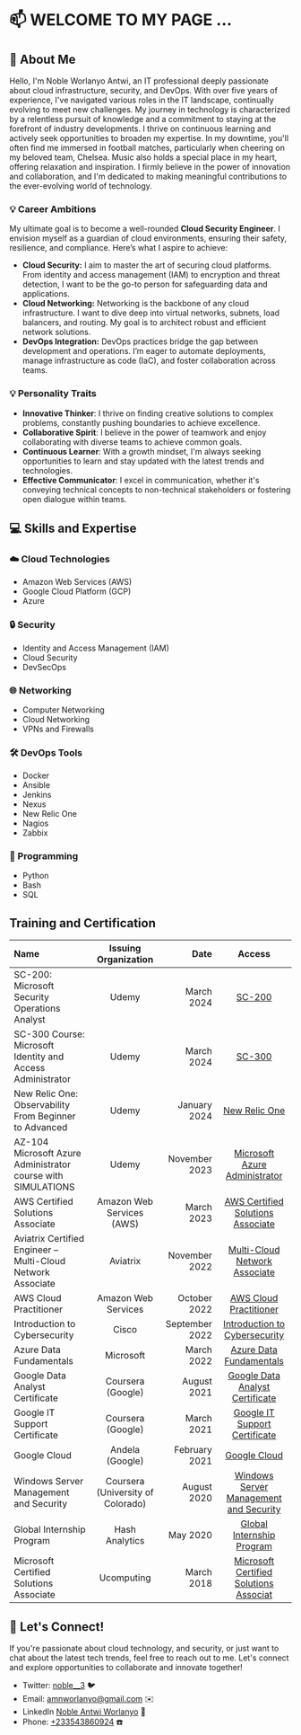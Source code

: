 

# 📫 WELCOME TO MY PAGE ... 

## 🚀 About Me

 Hello, I'm Noble Worlanyo Antwi, an IT professional deeply passionate about cloud infrastructure, security, and DevOps. With over five years of experience, I've navigated various roles in the IT landscape, continually evolving to meet new challenges.
My journey in technology is characterized by a relentless pursuit of knowledge and a commitment to staying at the forefront of industry developments. I thrive on continuous learning and actively seek opportunities to broaden my expertise.
In my downtime, you'll often find me immersed in football matches, particularly when cheering on my beloved team, Chelsea. Music also holds a special place in my heart, offering relaxation and inspiration.
I firmly believe in the power of innovation and collaboration, and I'm dedicated to making meaningful contributions to the ever-evolving world of technology.

### 💡 Career Ambitions
My ultimate goal is to become a well-rounded **Cloud Security Engineer**. I envision myself as a guardian of cloud environments, ensuring their safety, resilience, and compliance. Here’s what I aspire to achieve:

- **Cloud Security:** I aim to master the art of securing cloud platforms. From identity and access management (IAM) to encryption and threat detection, I want to be the go-to person for safeguarding data and applications.
- **Cloud Networking:** Networking is the backbone of any cloud infrastructure. I want to dive deep into virtual networks, subnets, load balancers, and routing. My goal is to architect robust and efficient network solutions.
- **DevOps Integration:** DevOps practices bridge the gap between development and operations. I’m eager to automate deployments, manage infrastructure as code (IaC), and foster collaboration across teams.

### 💡 Personality Traits

- **Innovative Thinker**: I thrive on finding creative solutions to complex problems, constantly pushing boundaries to achieve excellence.
- **Collaborative Spirit**: I believe in the power of teamwork and enjoy collaborating with diverse teams to achieve common goals.
- **Continuous Learner**: With a growth mindset, I'm always seeking opportunities to learn and stay updated with the latest trends and technologies.
- **Effective Communicator**: I excel in communication, whether it's conveying technical concepts to non-technical stakeholders or fostering open dialogue within teams.

## 💻 Skills and Expertise

### ☁️ Cloud Technologies
- Amazon Web Services (AWS)
- Google Cloud Platform (GCP)
- Azure

### 🔒 Security
- Identity and Access Management (IAM)
- Cloud Security
- DevSecOps

### 🌐 Networking
- Computer Networking
- Cloud Networking
- VPNs and Firewalls

### 🛠️ DevOps Tools
- Docker
- Ansible
- Jenkins
- Nexus
- New Relic One
- Nagios
- Zabbix

### 🐍 Programming
- Python
- Bash
- SQL

## Training and Certification
| Name                                                     | Issuing Organization            | Date         | Access |
|:---------------------------------------------------------|:-------------------------------:|-------------:|:------:|
| SC-200: Microsoft Security Operations Analyst            | Udemy                           | March 2024   | [ SC-200](https://ude.my/UC-cffe9305-0d2a-48bd-a41f-9dfbcafd8659) |
| SC-300 Course: Microsoft Identity and Access Administrator | Udemy                           | March 2024   | [SC-300](https://www.udemy.com/certificate/UC-fd14c0d3-4e26-4500-90e1-77d5e39aa60a/) |
| New Relic One: Observability From Beginner to Advanced   | Udemy                           | January 2024 | [New Relic One](https://www.udemy.com/certificate/UC-171f7b71-5b26-4d1a-8335-d0d2b12dbe25/) |
| AZ-104 Microsoft Azure Administrator course with SIMULATIONS | Udemy                           | November 2023| [Microsoft Azure Administrator](https://www.udemy.com/certificate/UC-2c85a6ee-ca31-477e-a2ec-bb851debb787/) |
| AWS Certified Solutions Associate                        | Amazon Web Services (AWS)       | March 2023   | [AWS Certified Solutions Associate](https://www.credly.com/badges/2f0224e8-66e2-4388-9d9d-98552c7ff73b/public_url) |
| Aviatrix Certified Engineer – Multi-Cloud Network Associate | Aviatrix                        | November 2022| [ Multi-Cloud Network Associate](https://www.credly.com/badges/74f1f416-477f-4e99-8e2a-d07dee0177b4/public_url) |
| AWS Cloud Practitioner                                   | Amazon Web Services             | October 2022 | [AWS Cloud Practitioner](https://www.credly.com/badges/866413b2-8f8f-48a8-84c2-4d8d0b85401d/public_url) |
| Introduction to Cybersecurity                            | Cisco                           | September 2022| [Introduction to Cybersecurity](https://www.credly.com/badges/0e493699-1897-4dea-b3da-7b6072e2244e/public_url) |
| Azure Data Fundamentals                                  | Microsoft                       | March 2022   | [Azure Data Fundamentals](https://www.credly.com/badges/f1082e80-2124-4f61-9e02-3d049ec7f281/public_url) |
| Google Data Analyst Certificate                          | Coursera (Google)               | August 2021  | [Google Data Analyst Certificate](https://drive.google.com/file/d/16hIyWjavu_X25OYoxPIXmfZO8NnqrBGf/view?usp=sharing) |
| Google IT Support Certificate                            | Coursera (Google)               | March 2021   | [Google IT Support Certificate](https://drive.google.com/file/d/1gntV6DWSRMm71h8yulywqCfivCctqfuD/view) |
| Google Cloud                                             | Andela (Google)                 | February 2021| [Google Cloud](https://drive.google.com/file/d/13-Q2NE6As7De4lI1eIz6SFXMWwgwl8rL/view?usp=sharing) |
| Windows Server Management and Security                   | Coursera (University of Colorado)| August 2020  | [Windows Server Management and Security](https://drive.google.com/file/d/1cA0UsQrhDpNwF6wtCAF0QVUpFRM-oW2p/view?usp=sharing) |
| Global Internship Program                                | Hash Analytics                  | May 2020     | [Global Internship Program](https://drive.google.com/file/d/1v0S_oWh51VKAJaJm6EuK8kuQiyulY108/view?usp=sharing) |
| Microsoft Certified Solutions Associate                  | Ucomputing                      | March 2018   | [Microsoft Certified Solutions Associat](https://drive.google.com/file/d/1YsO3JXAGksOcBdtVRQlVz0aXpEpojTzz/view) |


## 🤝 Let's Connect!

If you're passionate about cloud technology, and security, or just want to chat about the latest tech trends, feel free to reach out to me. Let's connect and explore opportunities to collaborate and innovate together!
- Twitter: [noble__3](https://twitter.com/noble__3) 🐦
- Email: [amnworlanyo@gmail.com](mailto:amnworlanyo@gmail.com) ✉️
- LinkedIn [Noble Antwi Worlanyo](https://www.linkedin.com/in/noble-antwi-worlanyo/) 🔗
- Phone: [+233543860924](tel:+233543860924) ☎️



